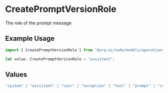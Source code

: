 # CreatePromptVersionRole

The role of the prompt message

## Example Usage

```typescript
import { CreatePromptVersionRole } from "@orq-ai/node/models/operations";

let value: CreatePromptVersionRole = "assistant";
```

## Values

```typescript
"system" | "assistant" | "user" | "exception" | "tool" | "prompt" | "correction" | "expected_output"
```